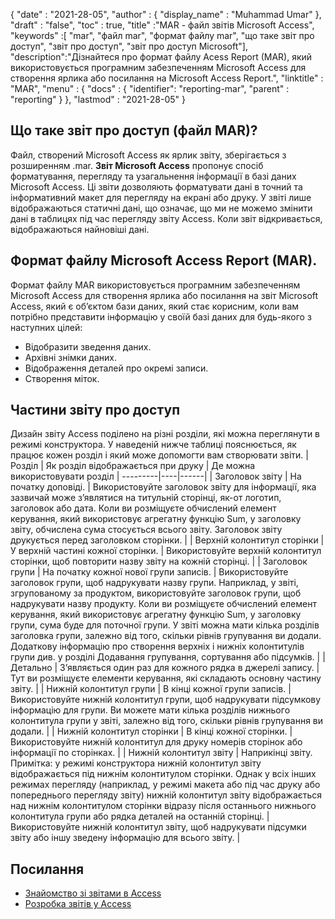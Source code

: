 {
  "date" : "2021-28-05",
  "author" : {
    "display_name" : "Muhammad Umar"
},
  "draft" : "false",
  "toc" : true,
  "title" :"MAR - файл звітів Microsoft Access",
  "keywords" :[ "mar", "файл mar", "формат файлу mar", "що таке звіт про доступ", "звіт про доступ", "звіт про доступ Microsoft"],
  "description":"Дізнайтеся про формат файлу Acess Report (MAR), який використовується програмним забезпеченням Microsoft Access для створення ярлика або посилання на Microsoft Access Report.",
  "linktitle" : "MAR",
  "menu" : {
    "docs" : {
    "identifier": "reporting-mar",
      "parent" : "reporting"
}
},
  "lastmod" : "2021-28-05"
}

## Що таке звіт про доступ (файл MAR)? ##
Файл, створений Microsoft Access як ярлик звіту, зберігається з розширенням .mar. **Звіт Microsoft Access** пропонує спосіб форматування, перегляду та узагальнення інформації в базі даних Microsoft Access. Ці звіти дозволяють форматувати дані в точний та інформативний макет для перегляду на екрані або друку. У звіті лише відображаються статичні дані, що означає, що ми не можемо змінити дані в таблицях під час перегляду звіту Access. Коли звіт відкривається, відображаються найновіші дані.

## Формат файлу Microsoft Access Report (MAR).

Формат файлу MAR використовується програмним забезпеченням Microsoft Access для створення ярлика або посилання на звіт Microsoft Access, який є об’єктом бази даних, який стає корисним, коли вам потрібно представити інформацію у своїй базі даних для будь-якого з наступних цілей:

- Відобразити зведення даних.
- Архівні знімки даних.
- Відображення деталей про окремі записи.
- Створення міток.

## Частини звіту про доступ
Дизайн звіту Access поділено на різні розділи, які можна переглянути в режимі конструктора. У наведеній нижче таблиці пояснюється, як працює кожен розділ і який може допомогти вам створювати звіти.
| Розділ | Як розділ відображається при друку | Де можна використовувати розділ |
---------|----|------|
| Заголовок звіту | На початку доповіді. | Використовуйте заголовок звіту для інформації, яка зазвичай може з’являтися на титульній сторінці, як-от логотип, заголовок або дата. Коли ви розміщуєте обчислений елемент керування, який використовує агрегатну функцію Sum, у заголовку звіту, обчислена сума стосується всього звіту. Заголовок звіту друкується перед заголовком сторінки. |
| Верхній колонтитул сторінки | У верхній частині кожної сторінки. | Використовуйте верхній колонтитул сторінки, щоб повторити назву звіту на кожній сторінці. |
| Заголовок групи | На початку кожної нової групи записів. | Використовуйте заголовок групи, щоб надрукувати назву групи. Наприклад, у звіті, згрупованому за продуктом, використовуйте заголовок групи, щоб надрукувати назву продукту. Коли ви розміщуєте обчислений елемент керування, який використовує агрегатну функцію Sum, у заголовку групи, сума буде для поточної групи. У звіті можна мати кілька розділів заголовка групи, залежно від того, скільки рівнів групування ви додали. Додаткову інформацію про створення верхніх і нижніх колонтитулів групи див. у розділі Додавання групування, сортування або підсумків. |
| Детально | З’являється один раз для кожного рядка в джерелі запису. | Тут ви розміщуєте елементи керування, які складають основну частину звіту. |
| Нижній колонтитул групи | В кінці кожної групи записів. | Використовуйте нижній колонтитул групи, щоб надрукувати підсумкову інформацію для групи. Ви можете мати кілька розділів нижнього колонтитула групи у звіті, залежно від того, скільки рівнів групування ви додали. |
| Нижній колонтитул сторінки | В кінці кожної сторінки. | Використовуйте нижній колонтитул для друку номерів сторінок або інформації по сторінках. |
| Нижній колонтитул звіту | Наприкінці звіту. Примітка: у режимі конструктора нижній колонтитул звіту відображається під нижнім колонтитулом сторінки. Однак у всіх інших режимах перегляду (наприклад, у режимі макета або під час друку або попереднього перегляду звіту) нижній колонтитул звіту відображається над нижнім колонтитулом сторінки відразу після останнього нижнього колонтитула групи або рядка деталей на останній сторінці. | Використовуйте нижній колонтитул звіту, щоб надрукувати підсумки звіту або іншу зведену інформацію для всього звіту. |






## Посилання ##

- [Знайомство зі звітами в Access](https://support.microsoft.com/en-us/office/introduction-to-reports-in-access-e0869f59-7536-4d19-8e05-7158dcd3681c)
- [Розробка звітів у Access](https://github.com/prijuly2000/DBMS/blob/master/DesigningReportsinAccess2010.pdf)

